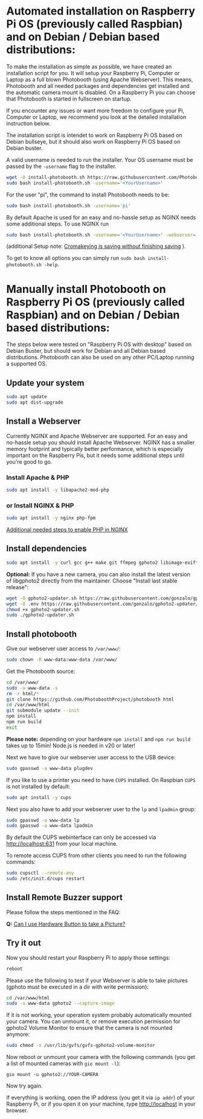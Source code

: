 # Automated installation on Raspberry Pi OS (previously called Raspbian) and on Debian / Debian based distributions:

To make the installation as simple as possible, we have created an installation script for you. It will setup your Raspberry Pi, Computer or Laptop as a full blown Photobooth (using Apache Webserver). This means, Photobooth and all needed packages and dependencies get installed and the automatic camera mount is disabled. On a Raspberry Pi you can choose that Photobooth is started in fullscreen on startup.

If you encounter any issues or want more freedom to configure your Pi, Computer or Laptop, we recommend you look at the detailed installation instruction below.

The installation script is intendet to work on Raspberry Pi OS based on Debian bullseye, but it should also work on Raspberry Pi OS based on Debian buster.

A valid username is needed to run the installer. Your OS username must be passed by the `-username` flag to the installer.

```sh
wget -O install-photobooth.sh https://raw.githubusercontent.com/PhotoboothProject/photobooth/dev/install-photobooth.sh
sudo bash install-photobooth.sh -username='<YourUsername>'
```

For the user "pi", the command to install Photobooth needs to be:

```sh
sudo bash install-photobooth.sh -username='pi'
```

By default Apache is used for an easy and no-hassle setup as NGINX needs some additional steps.
To use NGINX run

```sh
sudo bash install-photobooth.sh -username='<YourUsername>' -webserver='nginx'
```

(additional Setup note: [Cromakeying is saving without finishing saving](../faq/index.md#cromakeying-is-saving-without-finishing-saving) ).

To get to know all options you can simply run `sudo bash install-photobooth.sh -help`.

# Manually install Photobooth on Raspberry Pi OS (previously called Raspbian) and on Debian / Debian based distributions:

The steps below were tested on "Raspberry Pi OS with desktop" based on Debian Buster, but should work for Debian and all Debian based distributions. Photobooth can also be used on any other PC/Laptop running a supported OS.

## Update your system

```sh
sudo apt update
sudo apt dist-upgrade
```

## Install a Webserver

Currently NGINX and Apache Webserver are supported.
For an easy and no-hassle setup you should install Apache Webserver.
NGINX has a smaller memory footprint and typically better performance, which is especially important on the Raspberry Pis, but it needs some additional steps until you're good to go.

### Install Apache & PHP

```sh
sudo apt install -y libapache2-mod-php
```

### or Install NGINX & PHP

```sh
sudo apt install -y nginx php-fpm
```

[Additional needed steps to enable PHP in NGINX](install-nginx.md)

## Install dependencies

```sh
sudo apt install -y curl gcc g++ make git ffmpeg gphoto2 libimage-exiftool-perl nodejs php-xml php-gd php-zip php-mbstring python3 python3-gphoto2 python3-psutil python3-zmq rsync udisks2 v4l2loopback-dkms v4l-utils
```

**Optional:** If you have a new camera, you can also install the latest version of libgphoto2 directly from the maintainer. Choose "Install last stable release":

```sh
wget -O gphoto2-updater.sh https://raw.githubusercontent.com/gonzalo/gphoto2-updater/master/gphoto2-updater.sh
wget -O .env https://raw.githubusercontent.com/gonzalo/gphoto2-updater/master/.env
chmod +x gphoto2-updater.sh
sudo ./gphoto2-updater.sh
```

## Install photobooth

Give our webserver user access to `/var/www/`:

```sh
sudo chown -R www-data:www-data /var/www/
```

Get the Photobooth source:

```sh
cd /var/www/
sudo -u www-data -s
rm -r html/*
git clone https://github.com/PhotoboothProject/photobooth html
cd /var/www/html
git submodule update --init
npm install
npm run build
exit
```

**Please note:** depending on your hardware `npm install` and `npm run build` takes up to 15min! Node.js is needed in v20 or later!

Next we have to give our webserver user access to the USB device:

```sh
sudo gpasswd -a www-data plugdev
```

If you like to use a printer you need to have `CUPS` installed. On Raspbian `CUPS` is not installed by default:

```sh
sudo apt install -y cups
```

Next you also have to add your webserver user to the `lp` and `lpadmin` group:

```sh
sudo gpasswd -a www-data lp
sudo gpasswd -a www-data lpadmin
```

By default the CUPS webinterface can only be accessed via [http://localhost:631](http://localhost:631) from your local machine.

To remote access CUPS from other clients you need to run the following commands:

```sh
sudo cupsctl --remote-any
sudo /etc/init.d/cups restart
```

## Install Remote Buzzer support

Please follow the steps mentioned in the FAQ:

**Q:** [Can I use Hardware Button to take a Picture?](../faq/index.md#can-i-use-hardware-button-to-take-a-picture)

## Try it out

Now you should restart your Raspberry Pi to apply those settings:

```sh
reboot
```

Please use the following to test if your Webserver is able to take pictures (gphoto must be executed in a dir with write permission):

```sh
cd /var/www/html
sudo -u www-data gphoto2 --capture-image
```

If it is not working, your operation system probably automatically mounted your camera. You can unmount it, or remove execution permission for gphoto2 Volume Monitor to ensure that the camera is not mounted anymore:

```sh
sudo chmod -x /usr/lib/gvfs/gvfs-gphoto2-volume-monitor
```

Now reboot or unmount your camera with the following commands (you get a list of mounted cameras with `gio mount -l`):

```
gio mount -u gphoto2://YOUR-CAMERA
```

Now try again.

If everything is working, open the IP address (you get it via `ip addr`) of your Raspberry Pi, or if you open it on your machine, type [http://localhost](http://localhost) in your browser.
